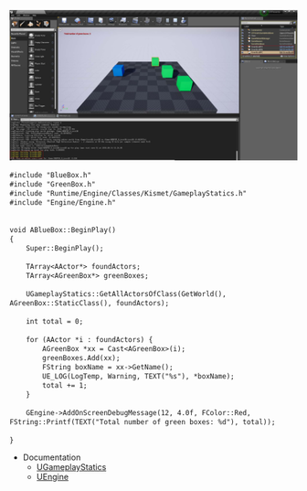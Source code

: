 ![](https://github.com/CesarSerradorCuevas/UE4/blob/master/GetAllActorsOfClass/MD/GetAllActorsOfClass.jpg?raw=true)

```
#include "BlueBox.h"
#include "GreenBox.h"
#include "Runtime/Engine/Classes/Kismet/GameplayStatics.h"
#include "Engine/Engine.h"


void ABlueBox::BeginPlay()
{
	Super::BeginPlay();

	TArray<AActor*> foundActors;
	TArray<AGreenBox*> greenBoxes;

	UGameplayStatics::GetAllActorsOfClass(GetWorld(), AGreenBox::StaticClass(), foundActors);

	int total = 0;

	for (AActor *i : foundActors) {
		AGreenBox *xx = Cast<AGreenBox>(i);	
		greenBoxes.Add(xx);
		FString boxName = xx->GetName();
		UE_LOG(LogTemp, Warning, TEXT("%s"), *boxName);
		total += 1;
	}

	GEngine->AddOnScreenDebugMessage(12, 4.0f, FColor::Red, FString::Printf(TEXT("Total number of green boxes: %d"), total));
	
}
```

* Documentation
  * [UGameplayStatics](http://api.unrealengine.com/INT/API/Runtime/Engine/Kismet/UGameplayStatics/)
  * [UEngine](https://api.unrealengine.com/INT/API/Runtime/Engine/Engine/UEngine/index.html)
